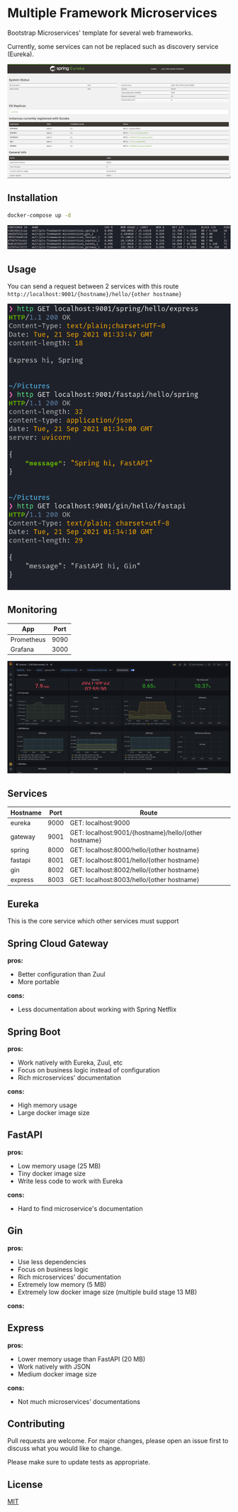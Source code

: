 # Multiple Framework Microservices

Bootstrap Microservices' template for several web frameworks.

Currently, some services can not be replaced such as discovery service (Eureka).

![Eureka](https://raw.githubusercontent.com/Nguyen-Hoang-Nam/readme-image/main/multiple-framework-microservices/eureka.jpg)

## Installation

```bash
docker-compose up -d
```

![Screenshot](https://raw.githubusercontent.com/Nguyen-Hoang-Nam/readme-image/main/multiple-framework-microservices/multiple-framework-microservices.jpg)

## Usage

You can send a request between 2 services with this route
`http://localhost:9001/{hostname}/hello/{other hostname}`

![Route](https://raw.githubusercontent.com/Nguyen-Hoang-Nam/readme-image/main/multiple-framework-microservices/route.jpg)

## Monitoring

| App        | Port |
| ---------- | ---- |
| Prometheus | 9090 |
| Grafana    | 3000 |

![Grafana](https://raw.githubusercontent.com/Nguyen-Hoang-Nam/readme-image/main/multiple-framework-microservices/grafana.jpg)

## Services

| Hostname | Port | Route                                                 |
| -------- | ---- | ----------------------------------------------------- |
| eureka   | 9000 | GET: localhost:9000                                   |
| gateway  | 9001 | GET: localhost:9001/{hostname}/hello/{other hostname} |
| spring   | 8000 | GET: localhost:8000/hello/{other hostname}            |
| fastapi  | 8001 | GET: localhost:8001/hello/{other hostname}            |
| gin      | 8002 | GET: localhost:8002/hello/{other hostname}            |
| express  | 8003 | GET: localhost:8003/hello/{other hostname}            |

## Eureka

This is the core service which other services must support

## Spring Cloud Gateway

**pros:**

- Better configuration than Zuul
- More portable

**cons:**

- Less documentation about working with Spring Netflix

## Spring Boot

**pros:**

- Work natively with Eureka, Zuul, etc
- Focus on business logic instead of configuration
- Rich microservices' documentation

**cons:**

- High memory usage
- Large docker image size

## FastAPI

**pros:**

- Low memory usage (25 MB)
- Tiny docker image size
- Write less code to work with Eureka

**cons:**

- Hard to find microservice's documentation

## Gin

**pros:**

- Use less dependencies
- Focus on business logic
- Rich microservices' documentation
- Extremely low memory (5 MB)
- Extremely low docker image size (multiple build stage 13 MB)

**cons:**

## Express

**pros:**

- Lower memory usage than FastAPI (20 MB)
- Work natively with JSON
- Medium docker image size

**cons:**

- Not much microservices' documentations

## Contributing

Pull requests are welcome. For major changes,
please open an issue first to discuss what you would like to change.

Please make sure to update tests as appropriate.

## License

[MIT](https://choosealicense.com/licenses/mit/)
